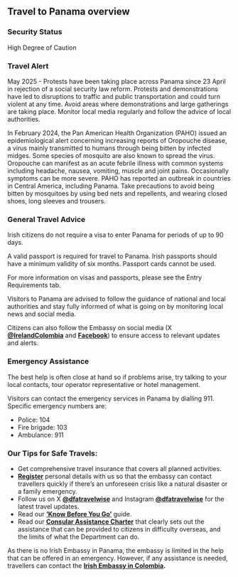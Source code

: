 ## Travel to Panama overview

### **Security Status**

High Degree of Caution

### **Travel Alert**

May 2025 - Protests have been taking place across Panama since 23 April in rejection of a social security law reform. Protests and demonstrations have led to disruptions to traffic and public transportation and could turn violent at any time. Avoid areas where demonstrations and large gatherings are taking place. Monitor local media regularly and follow the advice of local authorities.

In February 2024, the Pan American Health Organization (PAHO) issued an epidemiological alert concerning increasing reports of Oropouche disease, a virus mainly transmitted to humans through being bitten by infected midges. Some species of mosquito are also known to spread the virus. Oropouche can manifest as an acute febrile illness with common systems including headache, nausea, vomiting, muscle and joint pains. Occasionally symptoms can be more severe. PAHO has reported an outbreak in countries in Central America, including Panama. Take precautions to avoid being bitten by mosquitoes by using bed nets and repellents, and wearing closed shoes, long sleeves and trousers.

### **General Travel Advice**

Irish citizens do not require a visa to enter Panama for periods of up to 90 days.

A valid passport is required for travel to Panama. Irish passports should have a minimum validity of six months. Passport cards cannot be used.

For more information on visas and passports, please see the Entry Requirements tab.

Visitors to Panama are advised to follow the guidance of national and local authorities and stay fully informed of what is going on by monitoring local news and social media.

Citizens can also follow the Embassy on social media (X [**@IrelandColombia**](https://www.google.ie/url?sa=t&rct=j&q=&esrc=s&source=web&cd=&cad=rja&uact=8&ved=2ahUKEwjS1oWB9fX_AhXUglwKHbWjAnMQFnoECBEQAQ&url=https%3A%2F%2Ftwitter.com%2Fembcol_ireland%3Flang%3Den&usg=AOvVaw3tqsCw8HbvFU-NYUwx1ud8&opi=89978449) and [**Facebook**](https://www.google.ie/url?sa=t&source=web&cd=&cad=rja&uact=8&ved=2ahUKEwjitrWg9fX_AhWYZsAKHU-lAHEQFnoECBcQAQ&url=https%3A%2F%2Fwww.facebook.com%2FIrelandColombia%2F&usg=AOvVaw2-sceRCVlAueHUi1b1lC3n&opi=89978449)) to ensure access to relevant updates and alerts.

### **Emergency Assistance**

The best help is often close at hand so if problems arise, try talking to your local contacts, tour operator representative or hotel management.

Visitors can contact the emergency services in Panama by dialling 911. Specific emergency numbers are:

* Police: 104
* Fire brigade: 103
* Ambulance: 911

### **Our Tips for Safe Travels:**

* Get comprehensive travel insurance that covers all planned activities.
* [**Register**](/en/dfa/overseas-travel/citizens-registration/) personal details with us so that the embassy can contact travellers quickly if there’s an unforeseen crisis like a natural disaster or a family emergency.
* Follow us on X [**@dfatravelwise**](https://www.twitter.com/DFATravelWise) and Instagram [**@dfatravelwise**](https://www.instagram.com/dfatravelwise/) for the latest travel updates.
* Read our [**‘Know Before You Go’**](/en/dfa/overseas-travel/know-before-you-go-/) guide.
* Read our [**Consular Assistance Charter**](https://www.ireland.ie/en/dfa/overseas-travel/assistance-abroad/consular-assistance-charter/) that clearly sets out the assistance that can be provided to citizens in difficulty overseas, and the limits of what the Department can do.

As there is no Irish Embassy in Panama, the embassy is limited in the help that can be offered in an emergency. However, if any assistance is needed, travellers can contact the [**Irish Embassy in Colombia**](/en/colombia/bogota/)**.**